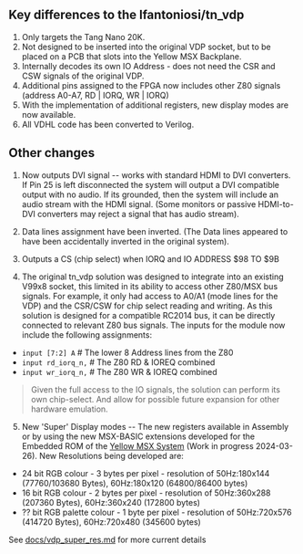 
## Key differences to the lfantoniosi/tn_vdp

1. Only targets the Tang Nano 20K.
2. Not designed to be inserted into the original VDP socket, but to be placed on a PCB that slots into the Yellow MSX Backplane.
3. Internally decodes its own IO Address - does not need the CSR and CSW signals of the original VDP.
4. Additional pins assigned to the FPGA now includes other Z80 signals (address A0-A7, RD | IORQ, WR | IORQ)
5. With the implementation of additional registers, new display modes are now available.
6. All VDHL code has been converted to Verilog.

## Other changes

1. Now outputs DVI signal -- works with standard HDMI to DVI converters. If Pin 25 is left disconnected the system will output a DVI compatible output with no audio.  If its grounded, then the system will include an audio stream with the HDMI signal.  (Some monitors or passive HDMI-to-DVI converters may reject a signal that has audio stream).
2. Data lines assignment have been inverted. (The Data lines appeared to have been accidentally inverted in the original system).
3. Outputs a CS (chip select) when IORQ and IO ADDRESS $98 TO $9B

4. The original tn_vdp solution was designed to integrate into an existing V99x8 socket, this limited in its ability to access other Z80/MSX bus signals.  For example, it only had access to A0/A1 (mode lines for the VDP) and the CSR/CSW for chip select reading and writing.  As this solution is designed for a compatible RC2014 bus, it can be directly connected to relevant Z80 bus signals.  The inputs for the module now include the following assignments:

*    `input [7:2] A`   # The lower 8 Address lines from the Z80
*    `input rd_iorq_n,`     # The Z80 RD & IOREQ combined
*    `input wr_iorq_n,`     # The Z80 WR & IOREQ combined

> Given the full access to the IO signals, the solution can perform its own chip-select.  And allow for possible future expansion for other hardware emulation.

5. New 'Super' Display modes -- The new registers available in Assembly or by using the new MSX-BASIC extensions developed for the Embedded ROM of the [Yellow MSX System](https://github.com/vipoo/yellow-msx-series-for-rc2014) (Work in progress 2024-03-26). New Resolutions being developed are:

* 24 bit RGB colour - 3 bytes per pixel - resolution of 50Hz:180x144 (77760/103680 Bytes), 60Hz:180x120 (64800/86400 bytes)
* 16 bit RGB colour - 2 bytes per pixel - resolution of 50Hz:360x288 (207360 Bytes), 60Hz:360x240 (172800 bytes)
* ?? bit RGB palette colour - 1 byte per pixel - resolution of 50Hz:720x576 (414720 Bytes), 60Hz:720x480 (345600 bytes)

See [docs/vdp_super_res.md](./vdp_super_res.md) for more current details

